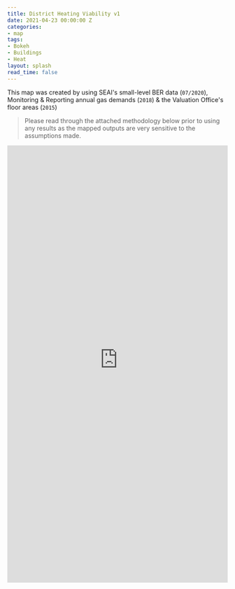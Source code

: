 ```yaml
---
title: District Heating Viability v1
date: 2021-04-23 00:00:00 Z
categories:
- map
tags:
- Bokeh
- Buildings
- Heat
layout: splash
read_time: false
---
```


This map was created by using SEAI's small-level BER data (`07/2020`), Monitoring & Reporting annual gas demands (`2018`) & the Valuation Office's floor areas (`2015`)

> Please read through the attached methodology below prior to using any results as the mapped outputs are very sensitive to the assumptions made.

<script src="https://gist.github.com/rdmolony/23224c5defdcd63d2c020e779d913fcf.js"></script>

<iframe width="100%" height="1000px" src="https://codema-dev.s3.eu-west-1.amazonaws.com/views/2021_04_23_district_heating_viability_map_v1.html" frameborder="0" allowfullscreen></iframe>